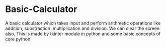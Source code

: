 # Basic-Calculator
A basic calculator which takes input and perform arithmetic operations like addition, substraction ,multiplication and division.
We can clear the screen also.
This is made by tkinter module in python and some basic concepts of core python.
